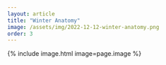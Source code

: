```yaml
---
layout: article
title: "Winter Anatomy"
image: /assets/img/2022-12-12-winter-anatomy.png
order: 3
---
```


{% include image.html image=page.image %}